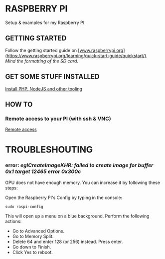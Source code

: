 # RASPBERRY PI
Setup &amp; examples for my Raspberry PI


## GETTING STARTED

Follow the getting started guide on [www.raspberrypi.org](https://www.raspberrypi.org/learning/quick-start-guide/quickstart/). <br />
_Mind the formatting of the SD card._


## GET SOME STUFF INSTALLED
[Install PHP, NodeJS and other tooling](./install/README.md)


## HOW TO

### Remote access to your PI (with ssh & VNC) 
[Remote access](./howto/remote-access.md)


# TROUBLESHOUTING

### error: _eglCreateImageKHR:  failed to create image for buffer 0x1 target 12465 error 0x300c_

GPU does not have enough memory. You can increase it by following these steps:

Open the Raspberry PI's Config by typing in the console:
```
sudo raspi-config
```
This will open up a menu on a blue background. Perform the following actions:

- Go to Advanced Options.
- Go to Memory Split.
- Delete 64 and enter 128 (or 256) instead. Press enter.
- Go down to Finish.
- Click Yes to reboot.
